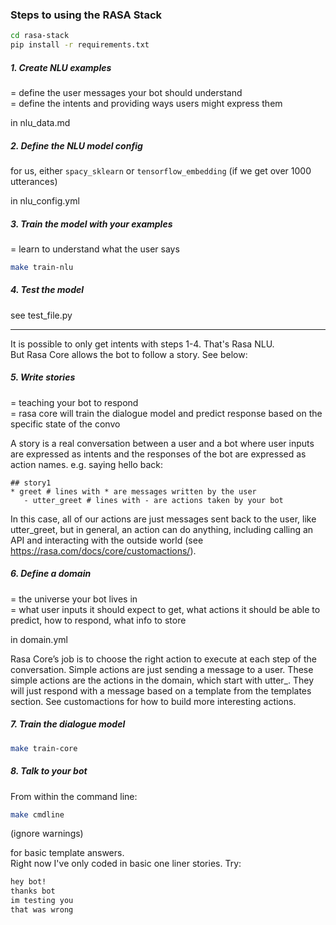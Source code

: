 ### Steps to using the RASA Stack

```bash
cd rasa-stack
pip install -r requirements.txt
```

##### 1. Create NLU examples  
= define the user messages your bot should understand        
= define the intents and providing ways users might express them         

in nlu_data.md

##### 2. Define the NLU model config
for us, either `spacy_sklearn` or `tensorflow_embedding` (if we get over 1000 utterances)

in nlu_config.yml

##### 3. Train the model with your examples
= learn to understand what the user says
```bash
make train-nlu
```

##### 4. Test the model
see test_file.py

---
It is possible to only get intents with steps 1-4. That's Rasa NLU.     
But Rasa Core allows the bot to follow a story. See below:     

##### 5.  Write stories
= teaching your bot to respond      
= rasa core will train the dialogue model and predict response based on the specific state of the convo       

A story is a real conversation between a user and a bot where user inputs are expressed as intents and the responses of the bot are expressed as action names.
e.g. saying hello back:

```
## story1
* greet # lines with * are messages written by the user
   - utter_greet # lines with - are actions taken by your bot
```

In this case, all of our actions are just messages sent back to the user, like utter_greet, but in general, an action can do anything, including calling an API and interacting with the outside world (see https://rasa.com/docs/core/customactions/).

##### 6. Define a domain
= the universe your bot lives in      
= what user inputs it should expect to get, what actions it should be able to predict, how to respond, what info to store       

in domain.yml

Rasa Core’s job is to choose the right action to execute at each step of the conversation. Simple actions are just sending a message to a user. These simple actions are the actions in the domain, which start with utter_. They will just respond with a message based on a template from the templates section. See customactions for how to build more interesting actions.

##### 7. Train the dialogue model
```bash
make train-core
```

##### 8. Talk to your bot
From within the command line:
```bash
make cmdline
```
(ignore warnings)

for basic template answers.     
Right now I've only coded in basic one liner stories. Try:
```bash
hey bot!
thanks bot
im testing you
that was wrong
```

